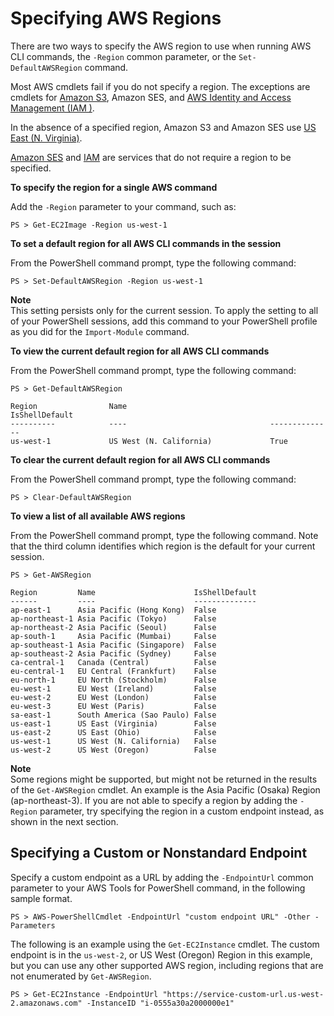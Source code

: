 # Specifying AWS Regions<a name="pstools-installing-specifying-region"></a>

There are two ways to specify the AWS region to use when running AWS CLI commands, the `-Region` common parameter, or the `Set-DefaultAWSRegion` command\.

Most AWS cmdlets fail if you do not specify a region\. The exceptions are cmdlets for [Amazon S3](pstools-s3.md), Amazon SES, and [AWS Identity and Access Management \(IAM \)](pstools-iam.md)\.

In the absence of a specified region, Amazon S3 and Amazon SES use [US East \(N\. Virginia\)](https://docs.aws.amazon.com/general/latest/gr/rande.html#ses_region)\.

 [Amazon SES](https://console.aws.amazon.com/ses/home) and [IAM](https://console.aws.amazon.com/iam/home) are services that do not require a region to be specified\.

 **To specify the region for a single AWS command** 

Add the `-Region` parameter to your command, such as:

```
PS > Get-EC2Image -Region us-west-1
```

 **To set a default region for all AWS CLI commands in the session** 

From the PowerShell command prompt, type the following command:

```
PS > Set-DefaultAWSRegion -Region us-west-1
```

**Note**  
This setting persists only for the current session\. To apply the setting to all of your PowerShell sessions, add this command to your PowerShell profile as you did for the `Import-Module` command\.

 **To view the current default region for all AWS CLI commands** 

From the PowerShell command prompt, type the following command:

```
PS > Get-DefaultAWSRegion

Region                Name                                IsShellDefault
----------            ----                                --------------
us-west-1             US West (N. California)             True
```

 **To clear the current default region for all AWS CLI commands** 

From the PowerShell command prompt, type the following command:

```
PS > Clear-DefaultAWSRegion
```

 **To view a list of all available AWS regions** 

From the PowerShell command prompt, type the following command\. Note that the third column identifies which region is the default for your current session\.

```
PS > Get-AWSRegion

Region         Name                      IsShellDefault
------         ----                      --------------
ap-east-1      Asia Pacific (Hong Kong)  False
ap-northeast-1 Asia Pacific (Tokyo)      False
ap-northeast-2 Asia Pacific (Seoul)      False
ap-south-1     Asia Pacific (Mumbai)     False
ap-southeast-1 Asia Pacific (Singapore)  False
ap-southeast-2 Asia Pacific (Sydney)     False
ca-central-1   Canada (Central)          False
eu-central-1   EU Central (Frankfurt)    False
eu-north-1     EU North (Stockholm)      False
eu-west-1      EU West (Ireland)         False
eu-west-2      EU West (London)          False
eu-west-3      EU West (Paris)           False
sa-east-1      South America (Sao Paulo) False
us-east-1      US East (Virginia)        False
us-east-2      US East (Ohio)            False
us-west-1      US West (N. California)   False
us-west-2      US West (Oregon)          False
```

**Note**  
Some regions might be supported, but might not be returned in the results of the `Get-AWSRegion` cmdlet\. An example is the Asia Pacific \(Osaka\) Region \(ap\-northeast\-3\)\. If you are not able to specify a region by adding the `-Region` parameter, try specifying the region in a custom endpoint instead, as shown in the next section\.

## Specifying a Custom or Nonstandard Endpoint<a name="specifying-a-custom-or-nonstandard-endpoint"></a>

Specify a custom endpoint as a URL by adding the `-EndpointUrl` common parameter to your AWS Tools for PowerShell command, in the following sample format\.

```
PS > AWS-PowerShellCmdlet -EndpointUrl "custom endpoint URL" -Other -Parameters
```

The following is an example using the `Get-EC2Instance` cmdlet\. The custom endpoint is in the `us-west-2`, or US West \(Oregon\) Region in this example, but you can use any other supported AWS region, including regions that are not enumerated by `Get-AWSRegion`\.

```
PS > Get-EC2Instance -EndpointUrl "https://service-custom-url.us-west-2.amazonaws.com" -InstanceID "i-0555a30a2000000e1"
```